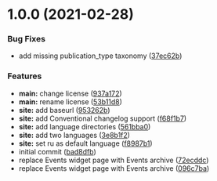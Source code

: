 # 1.0.0 (2021-02-28)


### Bug Fixes

* add missing publication_type taxonomy ([37ec62b](https://github.com/yamadharma/mathmod-laboratory/commit/37ec62b670b3b7ada4d59a0af20531475aef3dd1))


### Features

* **main:** change license ([937a172](https://github.com/yamadharma/mathmod-laboratory/commit/937a1720a1f5a131f78b7bef7a4a82855d1c90ab))
* **main:** rename license ([53b11d8](https://github.com/yamadharma/mathmod-laboratory/commit/53b11d8f0086addfa493d674384824130e2ef0ac))
* **site:** add baseurl ([953262b](https://github.com/yamadharma/mathmod-laboratory/commit/953262b04f39477dcc31f99332f92a5c075a4814))
* **site:** add Conventional changelog support ([f68f1b7](https://github.com/yamadharma/mathmod-laboratory/commit/f68f1b7cde18c7d031835bd39720d40f273a19e4))
* **site:** add language directories ([561bba0](https://github.com/yamadharma/mathmod-laboratory/commit/561bba0337bdd08954fbe2cd08f07664635b8b17))
* **site:** add two languages ([3e8b1f2](https://github.com/yamadharma/mathmod-laboratory/commit/3e8b1f2cfd95a75b87835bffb34de8d882fad9b2))
* **site:** set ru as default language ([f8987b1](https://github.com/yamadharma/mathmod-laboratory/commit/f8987b19fbb395c5c7e9fa46834ebe18407d59a3))
* initial commit ([bad8dfb](https://github.com/yamadharma/mathmod-laboratory/commit/bad8dfbbf26a577e464bfa2a9edeac7987983267))
* replace Events widget page with Events archive ([72ecddc](https://github.com/yamadharma/mathmod-laboratory/commit/72ecddc5cade185cbebcd08bbc0eb377d212cd2d))
* replace Events widget page with Events archive ([096c7ba](https://github.com/yamadharma/mathmod-laboratory/commit/096c7ba750319af3818abe88aed30396b53cb05a))





